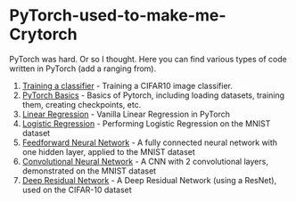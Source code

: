 # PyTorch-used-to-make-me-Crytorch
PyTorch was hard. Or so I thought. Here you can find various types of code written in PyTorch (add a ranging from).

1. [Training a classifier][1] - Training a CIFAR10 image classifier.
2. [PyTorch Basics][2] - Basics of Pytorch, including loading datasets, training them, creating checkpoints, etc.
3. [Linear Regression][3] - Vanilla Linear Regression in PyTorch
4. [Logistic Regression][4] - Performing Logistic Regression on the MNIST dataset
5. [Feedforward Neural Network][5] - A fully connected neural network with one hidden layer, applied to the MNIST dataset
6. [Convolutional Neural Network][6] - A CNN with 2 convolutional layers, demonstrated on the MNIST dataset
7. [Deep Residual Network][7] - A Deep Residual Network (using a ResNet), used on the CIFAR-10 dataset

[1]: https://github.com/Anacoder1/PyTorch-used-to-make-me-Crytorch/blob/master/Codes/PyTorch/Training%20a%20classifier.ipynb
[2]: https://github.com/Anacoder1/PyTorch-used-to-make-me-Crytorch/blob/master/Codes/PyTorch/PyTorch_Basics.ipynb
[3]: https://github.com/Anacoder1/PyTorch-used-to-make-me-Crytorch/blob/master/Codes/PyTorch/Linear_regression.ipynb
[4]: https://github.com/Anacoder1/PyTorch-used-to-make-me-Crytorch/blob/master/Codes/PyTorch/Logistic_Regression.ipynb
[5]: https://github.com/Anacoder1/PyTorch-used-to-make-me-Crytorch/blob/master/Codes/PyTorch/Feedforward_Neural_Network.ipynb
[6]: https://github.com/Anacoder1/PyTorch-used-to-make-me-Crytorch/blob/master/Codes/PyTorch/Convolutional_Neural_Network.ipynb
[7]: https://github.com/Anacoder1/PyTorch-used-to-make-me-Crytorch/blob/master/Codes/PyTorch/Deep_Residual_Network.ipynb




